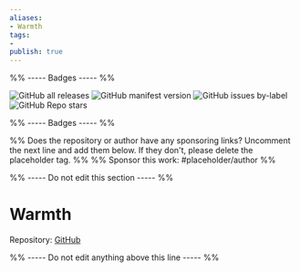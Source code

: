 ```yaml
---
aliases:
- Warmth
tags: 
- 
publish: true
---
```


%% ----- Badges ----- %%

![GitHub all releases](https://img.shields.io/github/downloads/chad-bennett/warmth-obsidian-theme/total?color=573E7A&logo=github&style=for-the-badge) 
![GitHub manifest version](https://img.shields.io/github/manifest-json/v/chad-bennett/warmth-obsidian-theme?color=573E7A&logo=github&style=for-the-badge) 
![GitHub issues by-label](https://img.shields.io/github/issues/chad-bennett/warmth-obsidian-theme/help%20wanted?color=573E7A&logo=github&style=for-the-badge) 
![GitHub Repo stars](https://img.shields.io/github/stars/chad-bennett/warmth-obsidian-theme?color=573E7A&logo=github&style=for-the-badge)

%% ----- Badges ----- %%

%% Does the repository or author have any sponsoring links? Uncomment the next line and add them below. If they don't, please delete the placeholder tag. %%
%% Sponsor this work: #placeholder/author %%

%% ----- Do not edit this section ----- %%

# Warmth

Repository: [GitHub](https://github.com/chad-bennett/warmth-obsidian-theme)



%% ----- Do not edit anything above this line ----- %% 
